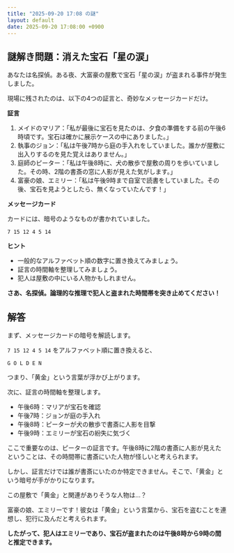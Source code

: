 ```yaml
---
title: "2025-09-20 17:08 の謎"
layout: default
date: 2025-09-20 17:08:00 +0900
---
```

## 謎解き問題：消えた宝石「星の涙」

あなたは名探偵。ある夜、大富豪の屋敷で宝石「星の涙」が盗まれる事件が発生しました。

現場に残されたのは、以下の4つの証言と、奇妙なメッセージカードだけ。

**証言**

1.  メイドのマリア：「私が最後に宝石を見たのは、夕食の準備をする前の午後6時頃です。宝石は確かに展示ケースの中にありました。」
2.  執事のジョン：「私は午後7時から庭の手入れをしていました。誰かが屋敷に出入りするのを見た覚えはありません。」
3.  庭師のピーター：「私は午後8時に、犬の散歩で屋敷の周りを歩いていました。その時、2階の書斎の窓に人影が見えた気がします。」
4.  富豪の娘、エミリー：「私は午後9時まで自室で読書をしていました。その後、宝石を見ようとしたら、無くなっていたんです！」

**メッセージカード**

カードには、暗号のようなものが書かれていました。

`7 15 12 4 5 14`

**ヒント**

*   一般的なアルファベット順の数字に置き換えてみましょう。
*   証言の時間軸を整理してみましょう。
*   犯人は屋敷の中にいる人物かもしれません。

**さあ、名探偵。論理的な推理で犯人と盗まれた時間帯を突き止めてください！**

## 解答

まず、メッセージカードの暗号を解読します。

`7 15 12 4 5 14` をアルファベット順に置き換えると、

`G O L D E N`

つまり、「黄金」という言葉が浮かび上がります。

次に、証言の時間軸を整理します。

*   午後6時：マリアが宝石を確認
*   午後7時：ジョンが庭の手入れ
*   午後8時：ピーターが犬の散歩で書斎に人影を目撃
*   午後9時：エミリーが宝石の紛失に気づく

ここで重要なのは、ピーターの証言です。午後8時に2階の書斎に人影が見えたということは、その時間帯に書斎にいた人物が怪しいと考えられます。

しかし、証言だけでは誰が書斎にいたのか特定できません。そこで、「黄金」という暗号が手がかりになります。

この屋敷で「黄金」と関連がありそうな人物は…？

富豪の娘、エミリーです！彼女は「黄金」という言葉から、宝石を盗むことを連想し、犯行に及んだと考えられます。

**したがって、犯人はエミリーであり、宝石が盗まれたのは午後8時から9時の間と推定できます。**
